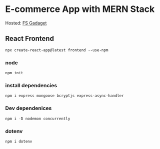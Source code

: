 # E-commerce App with MERN Stack
Hosted: [FS Gadaget](https://fsgadgets.onrender.com/)

## React Frontend

```npx create-react-app@latest frontend --use-npm```

### node

`npm init`

### install dependencies

`npm i express mongoose bcryptjs express-async-handler`

### Dev dependenices
`npm i -D nodemon concurrently`

### dotenv 
`npm i dotenv`